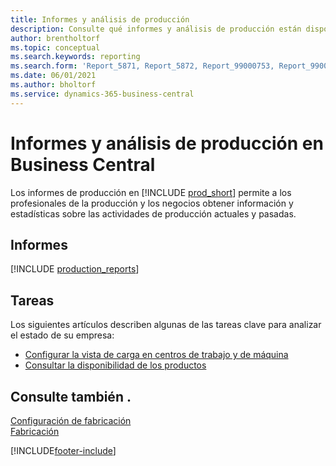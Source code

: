 ```yaml
---
title: Informes y análisis de producción
description: Consulte qué informes y análisis de producción están disponibles en la versión estándar de Business Central para que pueda realizar un seguimiento de su negocio.
author: brentholtorf
ms.topic: conceptual
ms.search.keywords: reporting
ms.search.form: 'Report_5871, Report_5872, Report_99000753, Report_99000756, Report_99000757, Report_99000758, Report_99000791, Report_99000780, Report_99000783, Report_99000784, Report_99000788, Report_99000767'
ms.date: 06/01/2021
ms.author: bholtorf
ms.service: dynamics-365-business-central
---
```

# <a name="production-reports-and-analytics-in-business-central"></a>Informes y análisis de producción en Business Central

Los informes de producción en [!INCLUDE [prod_short](includes/prod_short.md)] permite a los profesionales de la producción y los negocios obtener información y estadísticas sobre las actividades de producción actuales y pasadas.  

## <a name="reports"></a>Informes
[!INCLUDE [production_reports](includes/production-reports-include.md)]

## <a name="tasks"></a>Tareas

Los siguientes artículos describen algunas de las tareas clave para analizar el estado de su empresa:

* [Configurar la vista de carga en centros de trabajo y de máquina](production-how-to-view-the-load-on-work-centers.md)  
* [Consultar la disponibilidad de los productos](inventory-how-availability-overview.md)

## <a name="see-also"></a>Consulte también .

[Configuración de fabricación](production-configure-production-processes.md)  
[Fabricación](production-manage-manufacturing.md)  

[!INCLUDE[footer-include](includes/footer-banner.md)]
